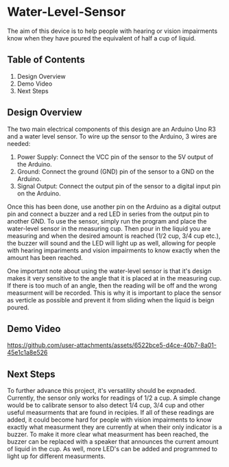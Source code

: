 # Water-Level-Sensor

The aim of this device is to help people with hearing or vision impairments know when they have poured the equivalent of half a cup of liquid.

## Table of Contents

  1) Design Overview
  2) Demo Video
  3) Next Steps

## Design Overview
The two main electrical components of this design are an Arduino Uno R3 and a water level sensor. To wire up the sensor to the Arduino, 3 wires are needed:
  1) Power Supply: Connect the VCC pin of the sensor to the 5V output of the Arduino.
  2) Ground: Connect the ground (GND) pin of the sensor to a GND on the Arduino.
  3) Signal Output: Connect the output pin of the sensor to a digital input pin on the Arduino.

Once this has been done, use another pin on the Arduino as a digital output pin and connect a buzzer and a red LED in series from the output pin to another GND. To use the sensor, simply run the program and place the water-level sensor in the measuring cup. Then pour in the liquid you are measuring and when the desired amount is reached (1/2 cup, 3/4 cup etc.), the buzzer will sound and the LED will light up as well, allowing for people with hearing impariments and vision impairments to know exactly when the amount has been reached.

One important note about using the water-level sensor is that it's design makes it very sensitive to the angle that it is placed at in the measuring cup. If there is too much of an angle, then the reading will be off and the wrong measurment will be recorded. This is why it is important to place the sensor as verticle as possible and prevent it from sliding when the liquid is beign poured.

## Demo Video
https://github.com/user-attachments/assets/6522bce5-d4ce-40b7-8a01-45e1c1a8e526

## Next Steps
To further advance this project, it's versatility should be expnaded. Currently, the sensor only works for readings of 1/2 a cup. A simple change would be to calibrate sensor to also detect 1/4 cup, 3/4 cup and other useful measurments that are found in recipies. If all of these readings are added, it could become hard for people with vision impairments to know exactly what measurment they are currently at when their only indicator is a buzzer. To make it more clear what measurment has been reached, the buzzer can be replaced with a speaker that announces the current amount of liquid in the cup. As well, more LED's can be added and programmed to light up for different measurments.



